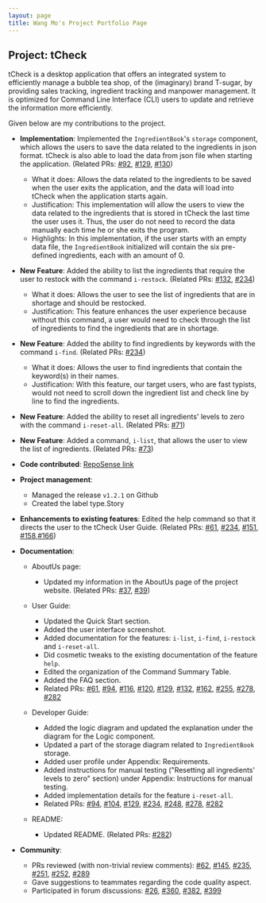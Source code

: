 ```yaml
---
layout: page
title: Wang Mo's Project Portfolio Page
---
```

## Project: tCheck

tCheck is a desktop application that offers an integrated system to efficiently manage a bubble tea shop, of the 
(imaginary) brand T-sugar, by providing sales tracking, ingredient tracking and manpower management. It is optimized 
for Command Line Interface (CLI) users to update and retrieve the information more efficiently.

Given below are my contributions to the project.

* **Implementation**: Implemented the `IngredientBook`'s `storage` component, which allows the users to save the
data related to the ingredients in json format. tCheck is also able to load the data from json file when starting 
the application. (Related PRs: [\#92](https://github.com/AY2021S1-CS2103T-T12-2/tp/pull/92), [\#129](https://github.com/AY2021S1-CS2103T-T12-2/tp/pull/129), 
[\#130](https://github.com/AY2021S1-CS2103T-T12-2/tp/pull/130))
  * What it does: Allows the data related to the ingredients to be saved when the user exits the application, 
  and the data will load into tCheck when the application starts again.
  * Justification: This implementation will allow the users to view the data related to the ingredients that 
  is stored in tCheck the last time the user uses it. Thus, the user do not need to record the data manually
  each time he or she exits the program. 
  * Highlights: In this implementation, if the user starts with an empty data file, the `IngredientBook` initialized
  will contain the six pre-defined ingredients, each with an amount of 0.

* **New Feature**: Added the ability to list the ingredients that require the user to restock with the command `i-restock`. (Related PRs: [\#132](https://github.com/AY2021S1-CS2103T-T12-2/tp/pull/132), [\#234](https://github.com/AY2021S1-CS2103T-T12-2/tp/pull/234))
  * What it does: Allows the user to see the list of ingredients that are in shortage and should be restocked.
  * Justification: This feature enhances the user experience because without this command, a user would need to check through the list of ingredients to find the ingredients that are in shortage. 

* **New Feature**: Added the ability to find ingredients by keywords with the command `i-find`. (Related PRs: [\#234](https://github.com/AY2021S1-CS2103T-T12-2/tp/pull/234))
    * What it does: Allows the user to find ingredients that contain the keyword(s) in their names.
    * Justification: With this feature, our target users, who are fast typists, would not
    need to scroll down the ingredient list and check line by line to find the ingredients.
<div style="page-break-after: always;"></div> 

* **New Feature**: Added the ability to reset all ingredients' levels to zero with the command `i-reset-all`. (Related PRs: [\#71](https://github.com/AY2021S1-CS2103T-T12-2/tp/pull/71))

* **New Feature**: Added a command, `i-list`, that allows the user to view the list of ingredients. (Related PRs: [\#73](https://github.com/AY2021S1-CS2103T-T12-2/tp/pull/73))
    
* **Code contributed**: [RepoSense link](https://nus-cs2103-ay2021s1.github.io/tp-dashboard/#breakdown=true&search=wang%20mo&sort=groupTitle&sortWithin=title&since=2020-08-14&timeframe=commit&mergegroup=&groupSelect=groupByRepos&checkedFileTypes=docs~functional-code~test-code~other&tabOpen=true&tabType=authorship&zFR=false&tabAuthor=WM71811&tabRepo=AY2021S1-CS2103T-T12-2%2Ftp%5Bmaster%5D&authorshipIsMergeGroup=false&authorshipFileTypes=docs~functional-code~test-code~other)

* **Project management**:
  * Managed the release `v1.2.1` on Github
  * Created the label type.Story

* **Enhancements to existing features**: Edited the help command so that it directs the user to the tCheck User Guide. (Related PRs: [\#61](https://github.com/AY2021S1-CS2103T-T12-2/tp/pull/61), [\#234](https://github.com/AY2021S1-CS2103T-T12-2/tp/pull/234),
[\#151](https://github.com/AY2021S1-CS2103T-T12-2/tp/pull/151), [\#158](https://github.com/AY2021S1-CS2103T-T12-2/tp/pull/158),[\#166](https://github.com/AY2021S1-CS2103T-T12-2/tp/pull/166))
  
* **Documentation**:
  * AboutUs page:
    * Updated my information in the AboutUs page of the project website. (Related PRs: [\#37](https://github.com/AY2021S1-CS2103T-T12-2/tp/pull/37), [\#39](https://github.com/AY2021S1-CS2103T-T12-2/tp/pull/39))
  * User Guide:
    * Updated the Quick Start section.
    * Added the user interface screenshot.
    * Added documentation for the features: `i-list`, `i-find`, `i-restock` and `i-reset-all`.
    * Did cosmetic tweaks to the existing documentation of the feature `help`.
    * Edited the organization of the Command Summary Table.
    * Added the FAQ section.
    * Related PRs: [\#61](https://github.com/AY2021S1-CS2103T-T12-2/tp/pull/61), [\#94](https://github.com/AY2021S1-CS2103T-T12-2/tp/pull/94),
    [\#116](https://github.com/AY2021S1-CS2103T-T12-2/tp/pull/116), [\#120](https://github.com/AY2021S1-CS2103T-T12-2/tp/pull/120),
    [\#129](https://github.com/AY2021S1-CS2103T-T12-2/tp/pull/129), [\#132](https://github.com/AY2021S1-CS2103T-T12-2/tp/pull/132),
    [\#162](https://github.com/AY2021S1-CS2103T-T12-2/tp/pull/162), [\#255](https://github.com/AY2021S1-CS2103T-T12-2/tp/pull/255),
    [\#278](https://github.com/AY2021S1-CS2103T-T12-2/tp/pull/278), [\#282](https://github.com/AY2021S1-CS2103T-T12-2/tp/pull/282)
  * Developer Guide:
    * Added the logic diagram and updated the explanation under the diagram for the Logic component.
    * Updated a part of the storage diagram related to `IngredientBook` storage.
    * Added user profile under Appendix: Requirements.
    * Added instructions for manual testing ("Resetting all ingredients' levels to zero" section) under Appendix: Instructions for manual testing.
    * Added implementation details for the feature `i-reset-all`. 
    * Related PRs: [\#94](https://github.com/AY2021S1-CS2103T-T12-2/tp/pull/94), [\#104](https://github.com/AY2021S1-CS2103T-T12-2/tp/pull/104),
    [\#129](https://github.com/AY2021S1-CS2103T-T12-2/tp/pull/129), [\#234](https://github.com/AY2021S1-CS2103T-T12-2/tp/pull/234),
    [\#248](https://github.com/AY2021S1-CS2103T-T12-2/tp/pull/248), [\#278](https://github.com/AY2021S1-CS2103T-T12-2/tp/pull/278), 
    [\#282](https://github.com/AY2021S1-CS2103T-T12-2/tp/pull/282)

  * README:
    * Updated README. (Related PRs: [\#282](https://github.com/AY2021S1-CS2103T-T12-2/tp/pull/282))

* **Community**:
  * PRs reviewed (with non-trivial review comments): [\#62](https://github.com/AY2021S1-CS2103T-T12-2/tp/pull/62), [\#145](https://github.com/AY2021S1-CS2103T-T12-2/tp/pull/145), 
  [\#235](https://github.com/AY2021S1-CS2103T-T12-2/tp/pull/235), 
  [\#251](https://github.com/AY2021S1-CS2103T-T12-2/tp/pull/251), [\#252](https://github.com/AY2021S1-CS2103T-T12-2/tp/pull/252),
  [\#289](https://github.com/AY2021S1-CS2103T-T12-2/tp/pull/289)
  * Gave suggestions to teammates regarding the code quality aspect.
  * Participated in forum discussions: [\#26](https://github.com/nus-cs2103-AY2021S1/forum/issues/26), [\#360](https://github.com/nus-cs2103-AY2021S1/forum/issues/360),
  [\#382](https://github.com/nus-cs2103-AY2021S1/forum/issues/382), [\#399](https://github.com/nus-cs2103-AY2021S1/forum/issues/399)
